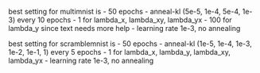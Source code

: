 best setting for multimnist is 
    - 50 epochs
    - anneal-kl (5e-5, 1e-4, 5e-4, 1e-3) every 10 epochs
    - 1 for lambda_x, lambda_xy, lambda_yx
    - 100 for lambda_y since text needs more help
    - learning rate 1e-3, no annealing

best setting for scramblemnist is
    - 50 epochs
    - anneal-kl (1e-5, 1e-4, 1e-3, 1e-2, 1e-1, 1) every 5 epochs
    - 1 for lambda_x, lambda_y, lambda_xy, lambda_yx
    - learning rate 1e-3, no annealing

